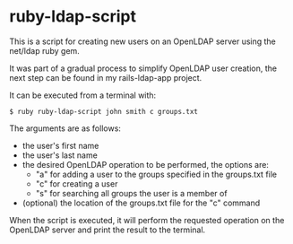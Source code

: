 # ruby-ldap-script

This is a script for creating new users on an OpenLDAP server using the net/ldap ruby gem.

It was part of a gradual process to simplify OpenLDAP user creation, the next step can be found in my rails-ldap-app project.

It can be executed from a terminal with:
```
$ ruby ruby-ldap-script john smith c groups.txt
```

The arguments are as follows:
- the user's first name
- the user's last name
- the desired OpenLDAP operation to be performed, the options are:
  - "a" for adding a user to the groups specified in the groups.txt file
  - "c" for creating a user
  - "s" for searching all groups the user is a member of
- (optional) the location of the groups.txt file for the "c" command

When the script is executed, it will perform the requested operation on the OpenLDAP server and print the result to the terminal.
